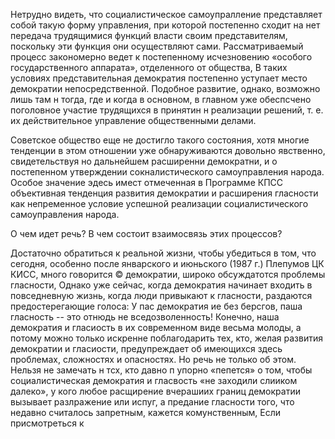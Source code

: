 Нетрудно видеть, что социалистическое самоупралление представляет собой такую форму управления, при которой постепенно сходит на нет передача трудящимися функций власти своим представителям, поскольку эти функция они осуществляют сами. Рассматриваемый процесс закономерно ведет к постепенному исчезновению «особого государственного аппарата», отделенного от общества, В таких условиях представительная демократия постепенно уступает место демократии непосредственной. Подобное развитие, однако, возможно лишь там н тогда, где и когда в основном, в главном уже обеспсчено поголовное участие трудящихся в принятин н реализации решений, т. е. их действительное управление общественными делами.

Советское общество еще не достигло такого состояния, хотя многие тенденции в этом отношении уже обнаруживаются довольно явственно, свидетельствуя но дальнейшем расширенни демократни, и о постепенном утверждении сокналистического самоуправления народа. Особое значение эдесь имест отмеченная в Программе КПСС объективная тенденция развития демократии и расширения гласности как непременное условие успешной реализации социалистического самоуправления народа.

О чем идет речь? В чем состоит взаимосвязь этих процессов?

Достаточно обратиться к реальной жизни, чтобы убедиться в том, что сегодня, особенно после январского и июньского (1987 г.) Плепумов ЦК КИСС, много говорится © демократии, широко обсуждатотся проблемы гласности, Однако уже сейчас, когда демократия начинает входить в повседневную жизнь, когда люди привыкают к гласности, раздаются предостерегающие голоса: У пас демократия ие без берсгов, паша гласность -- это отнюдь не вседозволенность! Конечно, наша демократия и гласиость в их современном виде весьма молоды, а потому можно только искренне поблагодарить тех, кто, желая развития демократии и гласиости, предупреждает об имеющихся здесь проблемах, сложностях и опасностях. Но речь не только об этом. Нельзя не замечать н тсх, кто давно п упорно «пепется» о том, чтобы социалистическая демократия и гласвость «не заходили слииком далеко», у кого любое расщирение вчерашиих границ демократии вызывает разлражение или испуг, а предание гласности того, что недавно считалось запретным, кажется комунственным, Если присмотреться к
